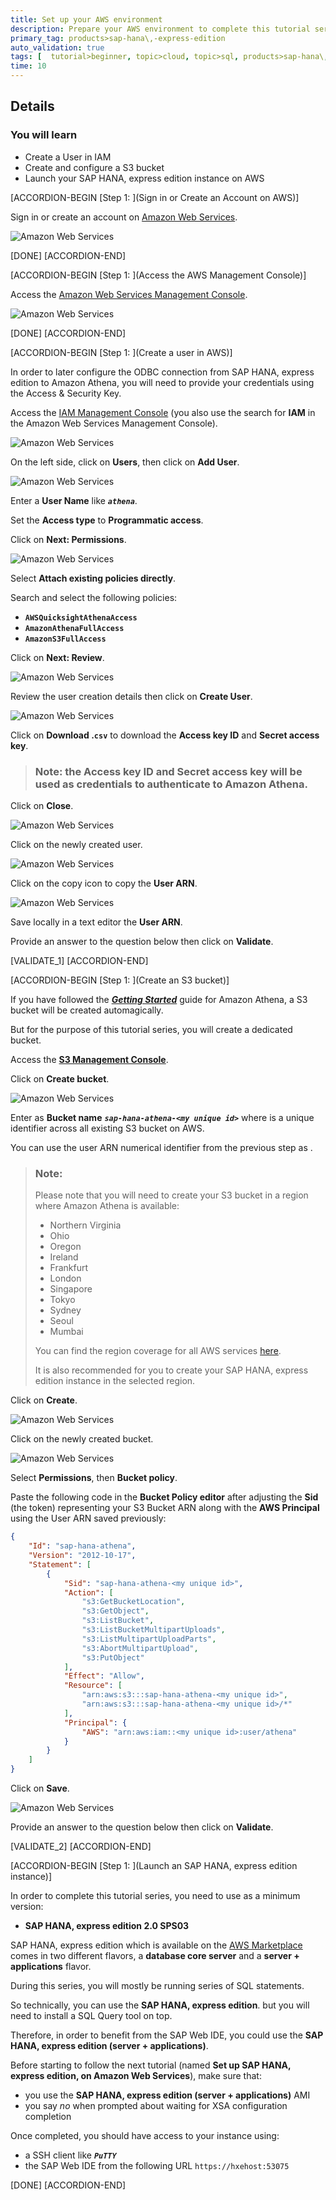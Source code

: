 ```yaml
---
title: Set up your AWS environment
description: Prepare your AWS environment to complete this tutorial series.
primary_tag: products>sap-hana\,-express-edition
auto_validation: true
tags: [  tutorial>beginner, topic>cloud, topic>sql, products>sap-hana\,-express-edition ]
time: 10
---
```


## Details
### You will learn  
  - Create a User in IAM
  - Create and configure a S3 bucket
  - Launch your SAP HANA, express edition instance on AWS

[ACCORDION-BEGIN [Step 1: ](Sign in or Create an Account on AWS)]

Sign in or create an account on <a href="https://aws.amazon.com" target="&#95;blank">Amazon Web Services</a>.

![Amazon Web Services](01.png)

[DONE]
[ACCORDION-END]

[ACCORDION-BEGIN [Step 1: ](Access the AWS Management Console)]

Access the <a href="https://console.aws.amazon.com/console" target="&#95;blank">Amazon Web Services Management Console</a>.

![Amazon Web Services](02.png)

[DONE]
[ACCORDION-END]

[ACCORDION-BEGIN [Step 1: ](Create a user in AWS)]

In order to later configure the ODBC connection from SAP HANA, express edition to Amazon Athena, you will need to provide your credentials using the Access & Security Key.

Access the <a href="https://console.aws.amazon.com/iam" target="&#95;blank">IAM Management Console</a> (you also use the search for **IAM** in the Amazon Web Services Management Console).

![Amazon Web Services](03-01.png)

On the left side, click on **Users**, then click on **Add User**.

![Amazon Web Services](03-02.png)

Enter a **User Name** like ***`athena`***.

Set the **Access type** to **Programmatic access**.

Click on **Next: Permissions**.

![Amazon Web Services](03-03.png)

Select **Attach existing policies directly**.

Search and select the following policies:

 - **`AWSQuicksightAthenaAccess`**
 - **`AmazonAthenaFullAccess`**
 - **`AmazonS3FullAccess`**

Click on **Next: Review**.

![Amazon Web Services](03-04.png)

Review the user creation details then click on **Create User**.

![Amazon Web Services](03-05.png)

Click on **Download .`csv`** to download the **Access key ID** and **Secret access key**.

> ### **Note:** the **Access key ID** and **Secret access key** will be used as credentials to authenticate to Amazon Athena.

Click on **Close**.

![Amazon Web Services](03-06.png)

Click on the newly created user.

![Amazon Web Services](03-07.png)

Click on the copy icon to copy the **User ARN**.

![Amazon Web Services](03-08.png)

Save locally in a text editor the **User ARN**.

Provide an answer to the question below then click on **Validate**.

[VALIDATE_1]
[ACCORDION-END]

[ACCORDION-BEGIN [Step 1: ](Create an S3 bucket)]

If you have followed the ***<a href="https://docs.aws.amazon.com/athena/latest/ug/getting-started.html" target="&#95;blank">Getting Started</a>*** guide for Amazon Athena, a S3 bucket will be created automagically.

But for the purpose of this tutorial series, you will create a dedicated bucket.

Access the **<a href="https://s3.console.aws.amazon.com/s3/home" target="&#95;blank">S3 Management Console</a>**.

Click on **Create bucket**.

![Amazon Web Services](04-01.png)

Enter as **Bucket name** ***`sap-hana-athena-<my unique id>`*** where ***<my unique id>*** is a unique identifier across all existing S3 bucket on AWS.

You can use the user ARN numerical identifier from the previous step as ***<my unique id>***.

> ### **Note:**
>Please note that you will need to create your S3 bucket in a region where Amazon Athena is available: 
>
>  - Northern Virginia
>  - Ohio
>  - Oregon
>  - Ireland
>  - Frankfurt
>  - London
>  - Singapore
>  - Tokyo
>  - Sydney
>  - Seoul
>  - Mumbai
>
>You can find the region coverage for all AWS services [here](https://aws.amazon.com/about-aws/global-infrastructure/regional-product-services).
>
>It is also recommended for you to create your SAP HANA, express edition instance in the selected region.

Click on **Create**.

![Amazon Web Services](04-02.png)

Click on the newly created bucket.

![Amazon Web Services](04-03.png)

Select **Permissions**, then **Bucket policy**.

Paste the following code in the **Bucket Policy editor** after adjusting the **Sid** (the ***<my unique id>***  token) representing your S3 Bucket ARN along with the **AWS Principal** using the User ARN saved previously:

```json
{
    "Id": "sap-hana-athena",
    "Version": "2012-10-17",
    "Statement": [
        {
            "Sid": "sap-hana-athena-<my unique id>",
            "Action": [
                "s3:GetBucketLocation",
                "s3:GetObject",
                "s3:ListBucket",
                "s3:ListBucketMultipartUploads",
                "s3:ListMultipartUploadParts",
                "s3:AbortMultipartUpload",
                "s3:PutObject"
            ],
            "Effect": "Allow",
            "Resource": [
                "arn:aws:s3:::sap-hana-athena-<my unique id>",
                "arn:aws:s3:::sap-hana-athena-<my unique id>/*"
            ],
            "Principal": {
                "AWS": "arn:aws:iam::<my unique id>:user/athena"
            }
        }
    ]
}
```

Click on **Save**.

![Amazon Web Services](04-04.png)

Provide an answer to the question below then click on **Validate**.

[VALIDATE_2]
[ACCORDION-END]

[ACCORDION-BEGIN [Step 1: ](Launch an SAP HANA, express edition instance)]

In order to complete this tutorial series, you need to use as a minimum version:

 - **SAP HANA, express edition 2.0 SPS03**

SAP HANA, express edition which is available on the <a href="https://aws.amazon.com/marketplace" target="&#95;blank">AWS Marketplace</a> comes in two different flavors, a **database core server** and a **server + applications** flavor.

During this series, you will mostly be running series of SQL statements.

So technically, you can use the **SAP HANA, express edition**. but you will need to install a SQL Query tool on top.

Therefore, in order to benefit from the SAP Web IDE, you could use the **SAP HANA, express edition (server + applications)**.

Before starting to follow the next tutorial (named **Set up SAP HANA, express edition, on Amazon Web Services**), make sure that:

 - you use the **SAP HANA, express edition (server + applications)** AMI
 - you say *no* when prompted about waiting for XSA configuration completion

Once completed, you should have access to your instance using:

  - a SSH client like ***`PuTTY`***
  - the SAP Web IDE from the following URL `https://hxehost:53075`

[DONE]
[ACCORDION-END]
